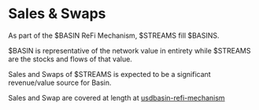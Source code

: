 # Sales & Swaps

As part of the $BASIN ReFi Mechanism, $STREAMS fill $BASINS.

$BASIN is representative of the network value in entirety while $STREAMS are the stocks and flows of that value.

Sales and Swaps of $STREAMS is expected to be a significant revenue/value source for Basin.

Sales and Swap are covered at length at [usdbasin-refi-mechanism](../../what/usdbasin-refi-mechanism/ "mention")
